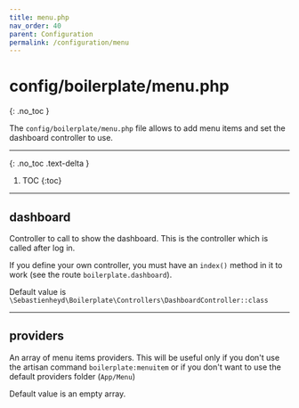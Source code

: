 ```yaml
---
title: menu.php
nav_order: 40
parent: Configuration
permalink: /configuration/menu
---
```


# config/boilerplate/menu.php
{: .no_toc }

The `config/boilerplate/menu.php` file allows to add menu items and set the dashboard controller to use.


---

{: .no_toc .text-delta }

1. TOC
{:toc}

---

## dashboard

Controller to call to show the dashboard. This is the controller which is called after log in.

If you define your own controller, you must have an `index()` method in it to work (see the route `boilerplate.dashboard`).

Default value is `\Sebastienheyd\Boilerplate\Controllers\DashboardController::class`

---

## providers

An array of menu items providers. This will be useful only if you don't use the artisan command  `boilerplate:menuitem` or if you don't want to use the default providers folder (`App/Menu`)

Default value is an empty array.
